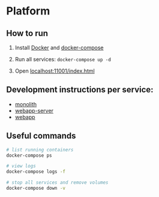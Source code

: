 # Platform

## How to run

1. Install [Docker](https://docs.docker.com/install/) and [docker-compose](https://docs.docker.com/compose/install/)

1. Run all services: `docker-compose up -d`

1. Open [localhost:11001/index.html](http://localhost:11001/index.html)

## Development instructions per service:

- [monolith](./monolith/README.md)
- [webapp-server](./webapp-server/README.md)
- [webapp](./webapp/README.md)

## Useful commands

```bash
# list running containers
docker-compose ps

# view logs
docker-compose logs -f

# stop all services and remove volumes
docker-compose down -v
```
